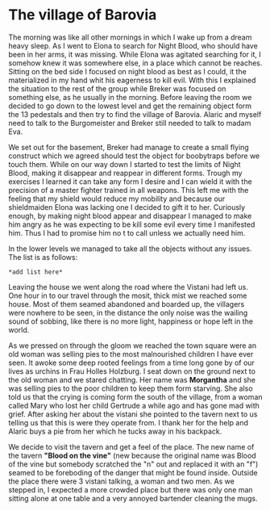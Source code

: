 # The village of Barovia

The morning was like all other mornings in which I wake up from a dream heavy
sleep. As I went to Elona to search for Night Blood, who should have been in her
arms, it was missing. While Elona was agitated searching for it, I somehow knew
it was somewhere else, in a place which cannot be reaches. Sitting on the bed
side I focused on night blood as best as I could, it the materialized in my hand
whit his eagerness to kill evil. With this I explained the situation to the rest
of the group while Breker was focused on something else, as he usually in the
morning. Before leaving the room we decided to go down to the lowest level and
get the remaining object form the 13 pedestals and then try to find the village
of Barovia. Alaric and myself need to talk to the Burgomeister and Breker still
needed to talk to madam Eva.

We set out for the basement, Breker had manage to create a small flying
construct which we agreed should test the object for boobytraps before we touch
them. While on our way down I started to test the limits of Night Blood, making
it disappear and reappear in different forms. Trough my exercises I learned it
can take any form I  desire and I can wield it with the precision of a master
fighter trained in all weapons. This left me with the feeling that my shield
would reduce my mobility and because our shieldmaiden Elona was lacking one I
decided to gift it to her. Curiously enough, by making night blood appear and
disappear I managed to make him angry as he was expecting to be kill some evil
every time I manifested him. Thus I had to promise him no t to call unless we
actually need him.

In the lower levels we managed to take all the objects without any issues. The list is as follows:
```
*add list here*

```

Leaving the house we went along the road where the Vistani had left us. One hour
in to our travel through the mosit, thick mist we reached some house. Most of
them seamed abandoned and boarded up, the villagers were nowhere to be seen, in
the distance the only noise was the wailing sound of sobbing, like there is no
more light, happiness or hope left in the world.

As we pressed on through the gloom we reached the town square were an old woman 
was selling pies to the most malnourished children I have ever seen. It awoke
some deep rooted feelings from a time long gone by of our lives as urchins in
Frau Holles Holzburg. I seat down on the ground next to the old woman and we
stared chatting. Her name was **Morgantha** and she was selling pies to the poor
children to keep them form starving. She also told us that the crying is coming
form the south of the village, from a woman called Mary who lost her child
Gertrude a while ago and has gone mad with grief. After asking her about the
vistani she pointed to the tavern next to us telling us that this is were they
operate from. I thank her for the help and Alaric buys a pie from her which he
tucks away in his backpack.

We decide to visit the tavern and get a feel of the place. The new name of the
tavern **"Blood on the vine"** (new because the original name was Blood of the
vine but somebody scratched the "n" out and replaced it with an "f") seamed to
be foreboding of the danger that might be found inside. Outside the place there
were 3 vistani talking, a woman and two men. As we stepped in, I expected a more
crowded place but there was only one man sitting alone at one table and a very
annoyed bartender cleaning the mugs.
